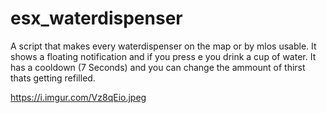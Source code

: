 # esx_waterdispenser
A script that makes every waterdispenser on the map or by mlos usable. 
It shows a floating notification and if you press e you drink a cup of water.
It has a cooldown (7 Seconds) and you can change the ammount of thirst thats getting refilled.

https://i.imgur.com/Vz8qEio.jpeg
